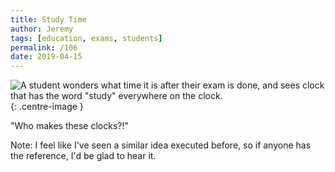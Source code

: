 ```yaml
---
title: Study Time
author: Jeremy
tags: [education, exams, students]
permalink: /106
date: 2019-04-15
---
```


![A student wonders what time it is after their exam is done, and sees clock that has the word "study" everywhere on the clock.](https://res.cloudinary.com/dh3hm8pb7/image/upload/c_scale,q_auto:best/v1535842782/Handwaving/Published/StudyTime.png){: .centre-image }

"Who makes these clocks?!"

Note: I feel like I've seen a similar idea executed before, so if anyone has the reference, I'd be glad to hear it.